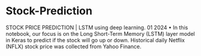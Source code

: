 # Stock-Prediction
STOCK PRICE PREDICTION | LSTM using deep learning. 01 2024 • In this notebook, our focus is on the Long Short-Term Memory (LSTM) layer model in Keras to predict if the stock will go up or down. Historical daily Netflix (NFLX) stock price was collected from Yahoo Finance.
